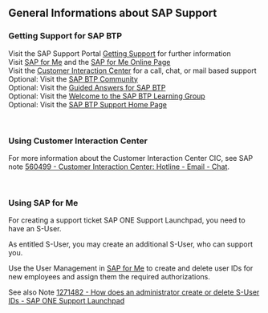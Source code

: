 ## General Informations about SAP Support


### Getting Support for SAP BTP


Visit the SAP Support Portal [Getting Support](https://help.sap.com/viewer/65de2977205c403bbc107264b8eccf4b/Cloud/en-US/5dd739823b824b539eee47b7860a00be.html) for further information <br>
Visit [SAP for Me](https://me.sap.com/home) and the [SAP for Me Online Page](https://support.sap.com/content/s4m/help.html) <br>
Visit the [Customer Interaction Center](https://support.sap.com/en/contact-us/cic.html) for a call, chat, or mail based support <br>
Optional: Visit the [SAP BTP Community](https://community.sap.com/topics/business-technology-platform) <br>
Optional: Visit the [Guided Answers for SAP BTP](https://ga.support.sap.com/dtp/viewer/) <br>
Optional: Visit the [Welcome to the SAP BTP Learning Group](https://groups.community.sap.com/t5/sap-btp-learning/gh-p/SAP-BTP-Learning) <br>
Optional: Visit the [SAP BTP Support Home Page](https://support.sap.com/en/product/support-by-product/01200615320800003694.html) <br>

<br>


### Using Customer Interaction Center

For more information about the Customer Interaction Center CIC, see SAP note [560499 - Customer Interaction Center: Hotline - Email - Chat](https://me.sap.com/notes/560499).

<br>


### Using SAP for Me

For creating a support ticket SAP ONE Support Launchpad, you need to have an S-User.

As entitled S-User, you may create an additional S-User, who can support you. 

Use the User Management in [SAP for Me](https://me.sap.com/servicessupport) to create and delete user IDs for new employees and assign them the required authorizations.

See also Note [1271482 - How does an administrator create or delete S-User IDs - SAP ONE Support Launchpad](https://me.sap.com/notes/1271482)


